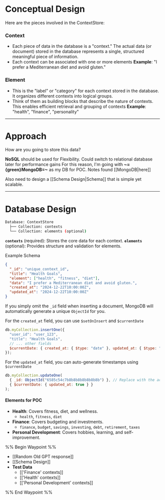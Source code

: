 # Conceptual Design
Here are the pieces involved in the ContextStore:
### Context
- Each piece of data in the database is a "context." The actual data (or document) stored in the database represents a single, structured meaningful piece of information. 
- Each context can be associated with one or more elements
**Example**: "I prefer a Mediterranean diet and avoid gluten."
### Element
- This is the "label" or "category" for each context stored in the database. It organizes different contexts into logical groups.
- Think of them as building blocks that describe the nature of contexts. This enables efficient retrieval and grouping of contexts
**Example**: "health", "finance", "personality"

---
# Approach
How are you going to store this data?

**NoSQL** should be used for Flexibility. Could switch to relational database later for performance gains
For this reason, I'm going with **~={green}MongoDB=~** as my DB for POC. Notes found [[MongoDB|here]]

Also need to design a [[Schema Design|Schema]] that is simple yet scalable. 

---
# Database Design
```bash
Database: ContextStore
  ├── Collection: contexts
  └── Collection: elements (optional)
```
**`contexts`** (required): Stores the core data for each context.
**`elements`** (optional): Provides structure and validation for elements.

Example Schema
```json
{
  "_id": "unique_context_id",
  "title": "Health Goals",
  "element": ["health", "fitness", "diet"],
  "data": "I prefer a Mediterranean diet and avoid gluten.",
  "created_at": "2024-12-22T10:00:00Z",
  "updated_at": "2024-12-22T10:00:00Z"
}
```

If you simply omit the `_id` field when inserting a document, MongoDB will automatically generate a unique `ObjectId` for you.

For the `created_at` field, you can use `$setOnInsert` and `$currentDate`
```javascript
db.myCollection.insertOne({
  "user_id": "user_123",
  "title": "Health Goals",
  // ... other fields
  $currentDate: { created_at: { $type: "date" }, updated_at: { $type: "date" } } // Set both on insert
});
```

For the `updated_at` field, you can auto-generate timestamps using `$currentDate`
```javascript
db.myCollection.updateOne(
  { _id: ObjectId("6585c54c7b8b8b8b8b8b8b8b") }, // Replace with the actual _id
  { $currentDate: { updated_at: true } }
);
```

#### Elements for POC
- **Health**: Covers fitness, diet, and wellness.
	- `health`, `fitness`, `diet`
- **Finance**: Covers budgeting and investments.
	- `finance`, `budget`, `savings`, `investing`, `debt`, `retirement`, `taxes`
- **Personal Development**: Covers hobbies, learning, and self-improvement.




%% Begin Waypoint %%
- [[Random Old GPT response]]
- [[Schema Design]]
- **Test Data**
	- [['Finance' contexts]]
	- [['Health' contexts]]
	- [['Personal Development' contexts]]

%% End Waypoint %%

